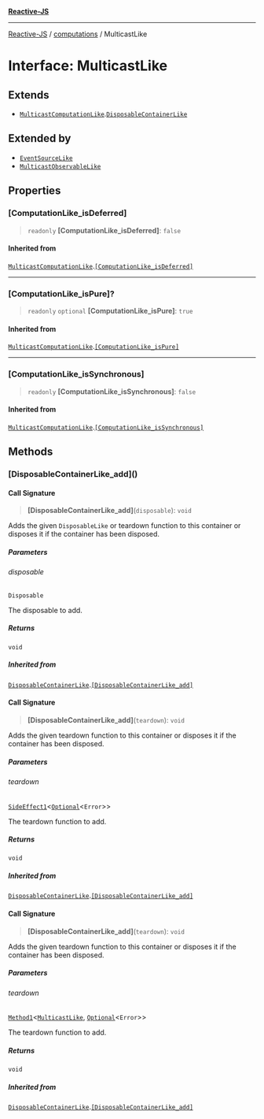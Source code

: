 [**Reactive-JS**](../../README.md)

***

[Reactive-JS](../../README.md) / [computations](../README.md) / MulticastLike

# Interface: MulticastLike

## Extends

- [`MulticastComputationLike`](MulticastComputationLike.md).[`DisposableContainerLike`](../../utils/interfaces/DisposableContainerLike.md)

## Extended by

- [`EventSourceLike`](EventSourceLike.md)
- [`MulticastObservableLike`](MulticastObservableLike.md)

## Properties

### \[ComputationLike\_isDeferred\]

> `readonly` **\[ComputationLike\_isDeferred\]**: `false`

#### Inherited from

[`MulticastComputationLike`](MulticastComputationLike.md).[`[ComputationLike_isDeferred]`](MulticastComputationLike.md#computationlike_isdeferred)

***

### \[ComputationLike\_isPure\]?

> `readonly` `optional` **\[ComputationLike\_isPure\]**: `true`

#### Inherited from

[`MulticastComputationLike`](MulticastComputationLike.md).[`[ComputationLike_isPure]`](MulticastComputationLike.md#computationlike_ispure)

***

### \[ComputationLike\_isSynchronous\]

> `readonly` **\[ComputationLike\_isSynchronous\]**: `false`

#### Inherited from

[`MulticastComputationLike`](MulticastComputationLike.md).[`[ComputationLike_isSynchronous]`](MulticastComputationLike.md#computationlike_issynchronous)

## Methods

### \[DisposableContainerLike\_add\]()

#### Call Signature

> **\[DisposableContainerLike\_add\]**(`disposable`): `void`

Adds the given `DisposableLike` or teardown function to this container or disposes it if the container has been disposed.

##### Parameters

###### disposable

`Disposable`

The disposable to add.

##### Returns

`void`

##### Inherited from

[`DisposableContainerLike`](../../utils/interfaces/DisposableContainerLike.md).[`[DisposableContainerLike_add]`](../../utils/interfaces/DisposableContainerLike.md#disposablecontainerlike_add)

#### Call Signature

> **\[DisposableContainerLike\_add\]**(`teardown`): `void`

Adds the given teardown function to this container or disposes it if the container has been disposed.

##### Parameters

###### teardown

[`SideEffect1`](../../functions/type-aliases/SideEffect1.md)\<[`Optional`](../../functions/type-aliases/Optional.md)\<`Error`\>\>

The teardown function to add.

##### Returns

`void`

##### Inherited from

[`DisposableContainerLike`](../../utils/interfaces/DisposableContainerLike.md).[`[DisposableContainerLike_add]`](../../utils/interfaces/DisposableContainerLike.md#disposablecontainerlike_add)

#### Call Signature

> **\[DisposableContainerLike\_add\]**(`teardown`): `void`

Adds the given teardown function to this container or disposes it if the container has been disposed.

##### Parameters

###### teardown

[`Method1`](../../functions/type-aliases/Method1.md)\<[`MulticastLike`](MulticastLike.md), [`Optional`](../../functions/type-aliases/Optional.md)\<`Error`\>\>

The teardown function to add.

##### Returns

`void`

##### Inherited from

[`DisposableContainerLike`](../../utils/interfaces/DisposableContainerLike.md).[`[DisposableContainerLike_add]`](../../utils/interfaces/DisposableContainerLike.md#disposablecontainerlike_add)
